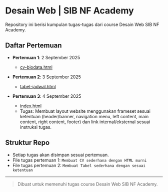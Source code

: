 # Desain Web | SIB NF Academy

Repository ini berisi kumpulan tugas-tugas dari course Desain Web SIB NF Academy.

## Daftar Pertemuan

- **Pertemuan 1**: 2 September 2025
  - [cv-biodata.html](https://github.com/firenzehiga/desain-web/blob/pertemuan-1/cv-biodata.html)

- **Pertemuan 2**: 3 September 2025
  - [tabel-jadwal.html](tabel-jadwal.html)

- **Pertemuan 3**: 4 September 2025
  - [index.html](index.html)
  - Tugas: Membuat layout website menggunakan frameset sesuai ketentuan (header/banner, navigation menu, left content, main content, right content, footer) dan link internal/eksternal sesuai instruksi tugas.

## Struktur Repo
- Setiap tugas akan disimpan sesuai pertemuan.
- File tugas pertemuan 1: `Membuat CV sederhana dengan HTML murni`
- File tugas pertemuan 2: `Membuat Tabel sederhana dengan sesuai ketentuan`

---

> Dibuat untuk memenuhi tugas course Desain Web SIB NF Academy.
